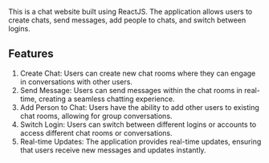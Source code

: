 This is a chat website built using ReactJS. The application allows users to create chats, send messages, add people to chats, and switch between logins.

## Features

1. Create Chat: Users can create new chat rooms where they can engage in conversations with other users.
2. Send Message: Users can send messages within the chat rooms in real-time, creating a seamless chatting experience.
3. Add Person to Chat: Users have the ability to add other users to existing chat rooms, allowing for group conversations.
4. Switch Login: Users can switch between different logins or accounts to access different chat rooms or conversations.
5. Real-time Updates: The application provides real-time updates, ensuring that users receive new messages and updates instantly.

